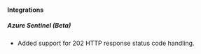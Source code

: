 
#### Integrations
##### Azure Sentinel (Beta)
- Added support for 202 HTTP response status code handling.
